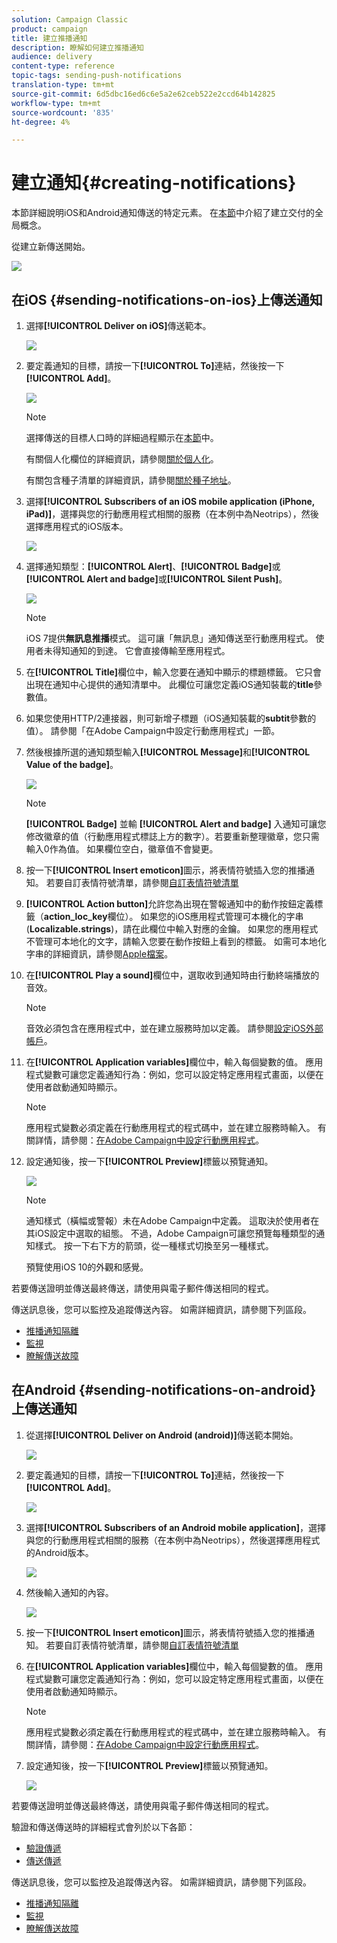 ```yaml
---
solution: Campaign Classic
product: campaign
title: 建立推播通知
description: 瞭解如何建立推播通知
audience: delivery
content-type: reference
topic-tags: sending-push-notifications
translation-type: tm+mt
source-git-commit: 6d5dbc16ed6c6e5a2e62ceb522e2ccd64b142825
workflow-type: tm+mt
source-wordcount: '835'
ht-degree: 4%

---
```



# 建立通知{#creating-notifications}

本節詳細說明iOS和Android通知傳送的特定元素。 在[本節](../../delivery/using/steps-about-delivery-creation-steps.md)中介紹了建立交付的全局概念。

從建立新傳送開始。

![](assets/nmac_delivery_1.png)

## 在iOS {#sending-notifications-on-ios}上傳送通知

1. 選擇&#x200B;**[!UICONTROL Deliver on iOS]**&#x200B;傳送範本。

   ![](assets/nmac_delivery_ios_1.png)

1. 要定義通知的目標，請按一下&#x200B;**[!UICONTROL To]**&#x200B;連結，然後按一下&#x200B;**[!UICONTROL Add]**。

   ![](assets/nmac_delivery_ios_2.png)

   >[!NOTE]
   >
   >選擇傳送的目標人口時的詳細過程顯示在[本節](../../delivery/using/steps-defining-the-target-population.md)中。
   >
   >有關個人化欄位的詳細資訊，請參閱[關於個人化](../../delivery/using/about-personalization.md)。
   >
   >有關包含種子清單的詳細資訊，請參閱[關於種子地址](../../delivery/using/about-seed-addresses.md)。

1. 選擇&#x200B;**[!UICONTROL Subscribers of an iOS mobile application (iPhone, iPad)]**，選擇與您的行動應用程式相關的服務（在本例中為Neotrips），然後選擇應用程式的iOS版本。

   ![](assets/nmac_delivery_ios_3.png)

1. 選擇通知類型：**[!UICONTROL Alert]**、**[!UICONTROL Badge]**&#x200B;或&#x200B;**[!UICONTROL Alert and badge]**&#x200B;或&#x200B;**[!UICONTROL Silent Push]**。

   ![](assets/nmac_delivery_ios_4.png)

   >[!NOTE]
   >
   >iOS 7提供&#x200B;**無訊息推播**&#x200B;模式。 這可讓「無訊息」通知傳送至行動應用程式。 使用者未得知通知的到達。 它會直接傳輸至應用程式。

1. 在&#x200B;**[!UICONTROL Title]**&#x200B;欄位中，輸入您要在通知中顯示的標題標籤。 它只會出現在通知中心提供的通知清單中。 此欄位可讓您定義iOS通知裝載的&#x200B;**title**&#x200B;參數值。

1. 如果您使用HTTP/2連接器，則可新增子標題（iOS通知裝載的&#x200B;**subtit**&#x200B;參數的值）。 請參閱「在Adobe Campaign中設定行動應用程式」一節。[](../../delivery/using/configuring-the-mobile-application.md)

1. 然後根據所選的通知類型輸入&#x200B;**[!UICONTROL Message]**&#x200B;和&#x200B;**[!UICONTROL Value of the badge]**。

   ![](assets/nmac_delivery_ios_5.png)

   >[!NOTE]
   >
   >**[!UICONTROL Badge]** 並輸 **[!UICONTROL Alert and badge]** 入通知可讓您修改徽章的值（行動應用程式標誌上方的數字）。若要重新整理徽章，您只需輸入0作為值。 如果欄位空白，徽章值不會變更。

1. 按一下&#x200B;**[!UICONTROL Insert emoticon]**&#x200B;圖示，將表情符號插入您的推播通知。 若要自訂表情符號清單，請參閱[自訂表情符號清單](../../delivery/using/customizing-emoticon-list.md)

1. **[!UICONTROL Action button]**&#x200B;允許您為出現在警報通知中的動作按鈕定義標籤（**action_loc_key**&#x200B;欄位）。 如果您的iOS應用程式管理可本機化的字串(**Localizable.strings**)，請在此欄位中輸入對應的金鑰。 如果您的應用程式不管理可本地化的文字，請輸入您要在動作按鈕上看到的標籤。 如需可本地化字串的詳細資訊，請參閱[Apple檔案](https://developer.apple.com/library/archive/documentation/NetworkingInternet/Conceptual/RemoteNotificationsPG/CreatingtheNotificationPayload.html#//apple_ref/doc/uid/TP40008194-CH10-SW1)。
1. 在&#x200B;**[!UICONTROL Play a sound]**&#x200B;欄位中，選取收到通知時由行動終端播放的音效。

   >[!NOTE]
   >
   >音效必須包含在應用程式中，並在建立服務時加以定義。 請參閱[設定iOS外部帳戶](../../delivery/using/configuring-the-mobile-application.md#configuring-external-account-ios)。

1. 在&#x200B;**[!UICONTROL Application variables]**&#x200B;欄位中，輸入每個變數的值。 應用程式變數可讓您定義通知行為：例如，您可以設定特定應用程式畫面，以便在使用者啟動通知時顯示。

   >[!NOTE]
   >
   >應用程式變數必須定義在行動應用程式的程式碼中，並在建立服務時輸入。 有關詳情，請參閱：[在Adobe Campaign中設定行動應用程式](../../delivery/using/configuring-the-mobile-application.md)。

1. 設定通知後，按一下&#x200B;**[!UICONTROL Preview]**&#x200B;標籤以預覽通知。

   ![](assets/nmac_intro_2.png)

   >[!NOTE]
   >
   >通知樣式（橫幅或警報）未在Adobe Campaign中定義。 這取決於使用者在其iOS設定中選取的組態。 不過，Adobe Campaign可讓您預覽每種類型的通知樣式。 按一下右下方的箭頭，從一種樣式切換至另一種樣式。
   >
   >預覽使用iOS 10的外觀和感覺。

若要傳送證明並傳送最終傳送，請使用與電子郵件傳送相同的程式。

傳送訊息後，您可以監控及追蹤傳送內容。 如需詳細資訊，請參閱下列區段。

* [推播通知隔離](../../delivery/using/understanding-quarantine-management.md#push-notification-quarantines)
* [監視](../../delivery/using/about-delivery-monitoring.md)
* [瞭解傳送故障](../../delivery/using/understanding-delivery-failures.md)

## 在Android {#sending-notifications-on-android}上傳送通知

1. 從選擇&#x200B;**[!UICONTROL Deliver on Android (android)]**&#x200B;傳送範本開始。

   ![](assets/nmac_delivery_android_1.png)

1. 要定義通知的目標，請按一下&#x200B;**[!UICONTROL To]**&#x200B;連結，然後按一下&#x200B;**[!UICONTROL Add]**。

   ![](assets/nmac_delivery_android_2.png)

1. 選擇&#x200B;**[!UICONTROL Subscribers of an Android mobile application]**，選擇與您的行動應用程式相關的服務（在本例中為Neotrips），然後選擇應用程式的Android版本。

   ![](assets/nmac_delivery_android_3.png)

1. 然後輸入通知的內容。

   ![](assets/nmac_delivery_android_4.png)

1. 按一下&#x200B;**[!UICONTROL Insert emoticon]**&#x200B;圖示，將表情符號插入您的推播通知。 若要自訂表情符號清單，請參閱[自訂表情符號清單](../../delivery/using/defining-interactive-content.md)

1. 在&#x200B;**[!UICONTROL Application variables]**&#x200B;欄位中，輸入每個變數的值。 應用程式變數可讓您定義通知行為：例如，您可以設定特定應用程式畫面，以便在使用者啟動通知時顯示。

   >[!NOTE]
   >
   >應用程式變數必須定義在行動應用程式的程式碼中，並在建立服務時輸入。 有關詳情，請參閱：[在Adobe Campaign中設定行動應用程式](../../delivery/using/configuring-the-mobile-application.md)。

1. 設定通知後，按一下&#x200B;**[!UICONTROL Preview]**&#x200B;標籤以預覽通知。

   ![](assets/nmac_intro_1.png)

若要傳送證明並傳送最終傳送，請使用與電子郵件傳送相同的程式。

驗證和傳送傳送時的詳細程式會列於以下各節：

* [驗證傳遞](../../delivery/using/steps-validating-the-delivery.md)
* [傳送傳遞](../../delivery/using/steps-sending-the-delivery.md)

傳送訊息後，您可以監控及追蹤傳送內容。 如需詳細資訊，請參閱下列區段。

* [推播通知隔離](../../delivery/using/understanding-quarantine-management.md#push-notification-quarantines)
* [監視](../../delivery/using/about-delivery-monitoring.md)
* [瞭解傳送故障](../../delivery/using/understanding-delivery-failures.md)
